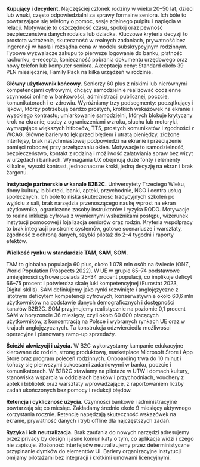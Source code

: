 **Kupujący i decydent.** Najczęściej członek rodziny w wieku 20–50 lat, dzieci lub wnuki, często
odpowiedzialni za sprawy formalne seniora. Ich bóle to powtarzające się
telefony o pomoc, sesje zdalnego pulpitu i napięcia w relacji. Motywacje to
oszczędność czasu, spokój oraz pewność bezpieczeństwa danych rodzica lub
dziadka. Kluczowe kryteria decyzji to prostota wdrożenia, skuteczność w
realnych zadaniach, prywatność bez ingerencji w hasła i rozsądna cena w modelu
subskrypcyjnym rodzinnym. Typowe wyzwalacze zakupu to pierwsze logowanie do
banku, płatność rachunku, e-recepta, konieczność pobrania dokumentu urzędowego
oraz nowy telefon lub komputer seniora. Akceptacja ceny: Standard około 39 PLN
miesięcznie, Family Pack na kilka urządzeń w rodzinie.

**Główny użytkownik końcowy.** Seniorzy 60 plus z niskimi lub nierównymi kompetencjami cyfrowymi,
chcący samodzielnie realizować codzienne czynności online w bankowości,
administracji publicznej, poczcie, komunikatorach i e-zdrowiu. Wyróżniamy trzy
podsegmenty: początkujący i lękowi, którzy potrzebują bardzo prostych, krótkich
wskazówek na ekranie i wysokiego kontrastu; umiarkowanie samodzielni, których
blokuje krytyczny krok na ekranie; osoby z ograniczeniami wzroku, słuchu lub
motoryki, wymagające większych hitboxów, TTS, prostych komunikatów i zgodności
z WCAG. Główne bariery to lęk przed błędem i utratą pieniędzy, złożone
interfejsy, brak natychmiastowej podpowiedzi na ekranie i przeciążenie pamięci
roboczej przy przełączaniu okien. Motywacje to samodzielność, bezpieczeństwo,
kontakt z rodziną i możliwość załatwiania spraw bez wizyt w urzędach i bankach.
Wymagania UX obejmują duże fonty i elementy klikalne, wysoki kontrast,
jednoznaczne kroki, jedną decyzję na ekran i brak żargonu.


**Instytucje partnerskie w kanale B2B2C.** Uniwersytety Trzeciego Wieku, domy kultury,
biblioteki, banki, apteki, przychodnie, NGO i centra usług społecznych. Ich
bóle to niska skuteczność tradycyjnych szkoleń po wyjściu z sali, brak
narzędzia przenoszącego naukę wprost na ekran użytkownika, ograniczone zasoby
instruktorów i ryzyka RODO. Motywacje to realna inkluzja cyfrowa z wymiernymi
wskaźnikami postępu, wizerunek instytucji pomocowej i lojalizacja seniorów oraz
rodzin. Kryteria współpracy to brak integracji po stronie systemów, gotowe
scenariusze i warsztaty, zgodność z ochroną danych, szybki pilotaż do 2–4
tygodni i raporty efektów.

**Wielkość rynku w standardzie TAM, SAM, SOM.**

 TAM to globalna populacja 60 plus, około 1 078
mln osób na świecie (ONZ, World Population Prospects 2022). W UE w grupie 65–74
podstawowe umiejętności cyfrowe posiada 25–34 procent populacji, co implikuje
deficyt 66–75 procent i potwierdza skalę luki kompetencyjnej (Eurostat 2023,
Digital skills). SAM definiujemy jako rynki rozwinięte i anglojęzyczne z
istotnym deficytem kompetencji cyfrowych, konserwatywnie około 60,6 mln
użytkowników na podstawie danych demograficznych i dostępności kanałów B2B2C.
SOM przyjmujemy realistycznie na poziomie 0,1 procent SAM w horyzoncie 36
miesięcy, czyli około 60 600 płacących użytkowników, z koncentracją na Polsce i
wybranych rynkach UE oraz w krajach anglojęzycznych. Ta konstrukcja
odzwierciedla możliwości operacyjne i planowany ramp-up sprzedaży.

**Ścieżki akwizycji i użycia.** W B2C wykorzystamy kampanie edukacyjne kierowane do rodzin, stronę
produktową, marketplace Microsoft Store i App Store oraz program poleceń
rodzinnych. Onboarding trwa do 10 minut i kończy się pierwszymi sukcesami
zadaniowymi w banku, poczcie i komunikatorach. W B2B2C stawiamy na pilotaże w
UTW i domach kultury, stanowiska wsparcia w oddziałach banków i przychodniach,
vouchery z aptek i bibliotek oraz warsztaty wprowadzające, z raportowaniem
liczby zadań ukończonych bez pomocy i redukcji błędów.

**Retencja i cykliczność użycia.** Czynności bankowe i administracyjne powtarzają się co miesiąc.
Zakładamy średnio około 9 miesięcy aktywnego korzystania rocznie. Retencję
napędzają skuteczność wskazówek na ekranie, prywatność danych i tryb offline
dla najczęstszych zadań.

**Ryzyka i ich neutralizacja.** Brak zaufania do nowych narzędzi adresujemy przez privacy by design i
jasne komunikaty o tym, co aplikacja widzi i czego nie zapisuje. Złożoność
interfejsów neutralizujemy przez deterministyczne przypinanie dymków do
elementów UI. Bariery organizacyjne instytucji omijamy pilotażami bez
integracji i krótkimi umowami licencyjnymi.
